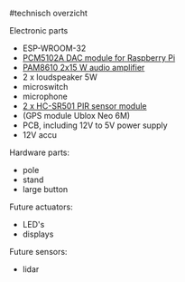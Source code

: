 #technisch overzicht

Electronic parts
- ESP-WROOM-32
- [PCM5102A DAC module for Raspberry Pi](https://www.otronic.nl/nl/wcmcu-5102-module-stereo-dac-digitaal-naar-analoog.html)
- [PAM8610 2x15 W audio amplifier](https://nl.aliexpress.com/item/1005006493004179.html)
- 2 x loudspeaker 5W
- microswitch
- microphone
- [2 x HC-SR501 PIR sensor module](https://nl.aliexpress.com/item/1005006834678128.html)
- (GPS module Ublox Neo 6M)
- PCB, including 12V to 5V power supply
- 12V accu

Hardware parts:
- pole
- stand
- large button

Future actuators:
- LED's
- displays

Future sensors:
- lidar

